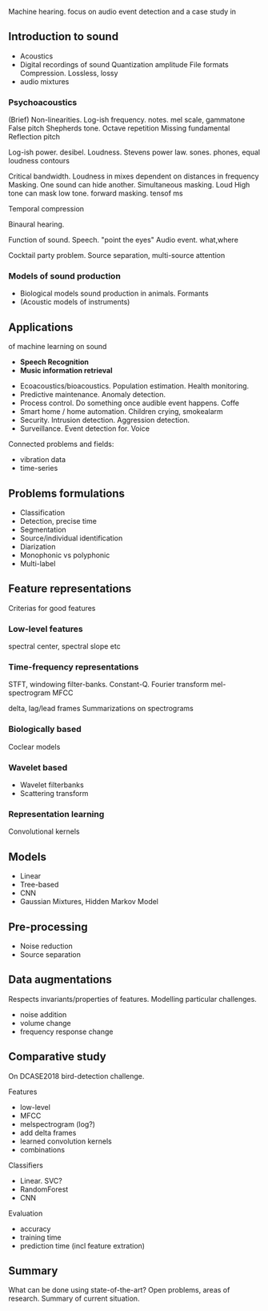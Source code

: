 
Machine hearing.
focus on audio event detection and a case study in

## Introduction to sound

- Acoustics
- Digital recordings of sound
Quantization amplitude
File formats
Compression. Lossless, lossy
- audio mixtures

### Psychoacoustics
(Brief)
Non-linearities.
Log-ish frequency. notes. mel scale, gammatone
False pitch
Shepherds tone. Octave repetition
Missing fundamental
Reflection pitch

Log-ish power. desibel. 
Loudness. Stevens power law.
sones.
phones, equal loudness contours

Critical bandwidth. Loudness in mixes dependent on distances in frequency
Masking. One sound can hide another.
Simultaneous masking. Loud High tone can mask low tone.
forward masking. tensof ms

Temporal compression

Binaural hearing.

Function of sound.
Speech. "point the eyes"
Audio event. what,where

Cocktail party problem. Source separation, multi-source attention

### Models of sound production
- Biological models sound production in animals.
Formants
- (Acoustic models of instruments)

## Applications
of machine learning on sound

- **Speech Recognition**
- **Music information retrieval**

* Ecoacoustics/bioacoustics. Population estimation. Health monitoring.
* Predictive maintenance. Anomaly detection.
* Process control. Do something once audible event happens. Coffe
* Smart home / home automation.  Children crying, smokealarm
* Security. Intrusion detection. Aggression detection.
* Surveillance. Event detection for. Voice

Connected problems and fields:

- vibration data
- time-series


## Problems formulations

- Classification
- Detection, precise time
- Segmentation
- Source/individual identification
- Diarization 
- Monophonic vs polyphonic
- Multi-label

## Feature representations
Criterias for good features

### Low-level features
spectral center, spectral slope etc

### Time-frequency representations
STFT, windowing
filter-banks. Constant-Q. Fourier transform
mel-spectrogram
MFCC

delta, lag/lead frames
Summarizations on spectrograms

### Biologically based
Coclear models

### Wavelet based
* Wavelet filterbanks
* Scattering transform

### Representation learning
Convolutional kernels

## Models

- Linear
- Tree-based
- CNN
- Gaussian Mixtures, Hidden Markov Model

## Pre-processing
- Noise reduction
- Source separation

## Data augmentations
Respects invariants/properties of features. Modelling particular challenges.

- noise addition
- volume change
- frequency response change

## Comparative study
On DCASE2018 bird-detection challenge.

Features

* low-level
* MFCC
* melspectrogram (log?)
* add delta frames
* learned convolution kernels
* combinations

Classifiers

* Linear. SVC?
* RandomForest
* CNN

Evaluation

* accuracy
* training time
* prediction time (incl feature extration)

## Summary
What can be done using state-of-the-art?
Open problems, areas of research.
Summary of current situation.


